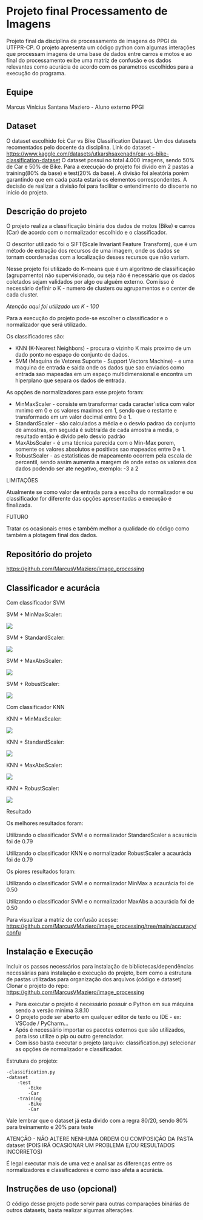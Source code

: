 # Projeto final Processamento de Imagens
Projeto final da disciplina de processamento de imagens do PPGI da UTFPR-CP.
O projeto apresenta um código python com algumas interações que processam imagens de uma base de dados entre carros e motos e ao final do processamento exibe uma matriz de confusão e os dados relevantes como acurácia de acordo com os parametros escolhidos para a execução do programa.

## Equipe
Marcus Vinícius Santana Maziero - Aluno externo PPGI

## Dataset
O dataset escolhido foi: Car vs Bike Classification Dataset.
Um dos datasets recomentados pelo docente da disciplina.
Link do dataset - https://www.kaggle.com/datasets/utkarshsaxenadn/car-vs-bike-classification-dataset
O dataset possui no total 4.000 imagens, sendo 50% de Car e 50% de Bike.
Para a execução do projeto foi divido em 2 pastas a training(80% da base) e test(20% da base). A divisão foi aleatória porém garantindo que em cada pasta estaria os elementos correspondentes.
A decisão de realizar a divisão foi para facilitar o entendimento do discente no inicio do projeto.
## Descrição do projeto
O projeto realiza a classificação binária dos dados de motos (Bike) e carros (Car) de acordo com o normalizador escolhido e o classificador.

O descritor utilizado foi o SIFT(Scale Invariant Feature Transform), que é um método de extração dos recursos de uma imagem, onde os dados se tornam coordenadas com a localização desses recursos que não variam.

Nesse projeto foi utilizado do K-means que é um algoritmo de classificação (agrupamento) não supervisionado, ou seja não é necessário que os dados coletados sejam validados por algo ou alguém externo. Com isso é necessário definir o K - numero de clusters ou agrupamentos e o center de cada cluster.

*Atenção aqui foi utilizado um K - 100*

Para a execução do projeto pode-se escolher o classificador e o normalizador que será utilizado.

Os classificadores são:

* KNN (K-Nearest Neighbors) - procura o vizinho K mais proximo de um dado ponto no espaço do conjunto de dados.
* SVM (Maquina de Vetores Suporte - Support Vectors Machine) - e uma maquina de entrada e saida onde os dados que sao enviados como entrada sao mapeadas em um espaço multidimensional e encontra um hiperplano que separa os dados de entrada.

As opções de normalizadores para esse projeto foram:
* MinMaxScaler - consiste em transformar cada caracter´ıstica com valor mınimo em 0 e os valores maximos em 1, sendo que o restante e transformado em um valor decimal entre 0 e 1.
* StandardScaler -  são calculados a média e o desvio padrao da conjunto de amostras, em seguida é subtraída de cada amostra a media, o resultado então é divido pelo desvio padrão
* MaxAbsScaler - é uma técnica parecida com o Min-Max porem, somente os valores absolutos e positivos sao mapeados entre 0 e 1.
* RobustScaler - as estatísticas de mapeamento ocorrem pela escala de percentil, sendo assim aumenta a margem de onde estao os valores dos dados podendo ser ate negativo, exemplo: -3 a 2

LIMITAÇÕES

Atualmente se como valor de entrada para a escolha do normalizador e ou classificador for diferente das opções apresentadas a execução é finalizada.

FUTURO

Tratar os ocasionais erros e também melhor a qualidade do código como também a plotagem final dos dados.

## Repositório do projeto
https://github.com/MarcusVMaziero/image_processing
## Classificador e acurácia
Com classificador SVM

SVM + MinMaxScaler:

 <img src="https://github.com/MarcusVMaziero/image_processing/blob/main/accuracy/svm%2Bminmax-ac.png">

SVM + StandardScaler:

 <img src="https://github.com/MarcusVMaziero/image_processing/blob/main/accuracy/svm%2Bstand.png">

SVM + MaxAbsScaler:

 <img src="https://github.com/MarcusVMaziero/image_processing/blob/main/accuracy/svm%2Bmaxabs.png">

SVM + RobustScaler:

 <img src="https://github.com/MarcusVMaziero/image_processing/blob/main/accuracy/svm%2Breso.png">

Com classificador KNN

KNN + MinMaxScaler:

 <img src="https://github.com/MarcusVMaziero/image_processing/blob/main/accuracy/knn%2Bminmax.png">

KNN + StandardScaler:

 <img src="https://github.com/MarcusVMaziero/image_processing/blob/main/accuracy/knn%2Bstand.png">

KNN + MaxAbsScaler:

 <img src="https://github.com/MarcusVMaziero/image_processing/blob/main/accuracy/knn%2Bmaxabs.png">

KNN + RobustScaler:

 <img src="https://github.com/MarcusVMaziero/image_processing/blob/main/accuracy/knn%2Breso.png">

Resultado

Os melhores resultados foram:

Utilizando o classificador SVM e o normalizador StandardScaler a acaurácia foi de 0.79

Utilizando o classificador KNN e o normalizador RobustScaler a acaurácia foi de 0.79

Os piores resultados foram:

Utilizando o classificador SVM e o normalizador MinMax a acaurácia foi de 0.50

Utilizando o classificador SVM e o normalizador MaxAbs a acaurácia foi de 0.50

Para visualizar a matriz de confusão acesse: https://github.com/MarcusVMaziero/image_processing/tree/main/accuracy/confu

## Instalação e Execução
Incluir os passos necessários para instalação de bibliotecas/dependências
necessárias para instalação e execução do projeto, bem como a estrutura de
pastas utilizadas para organização dos arquivos (código e dataset)
Clonar o projeto do repo: https://github.com/MarcusVMaziero/image_processing
* Para executar o projeto é necessário possuir o Python em sua máquina sendo a versão minima 3.8.10
* O projeto pode ser aberto em qualquer editor de texto ou IDE - ex: VSCode / PyCharm...
* Após é necessário importar os pacotes externos que são utilizados, para isso utilize o pip ou outro gerenciador.
* Com isso basta executar o projeto (arquivo: classification.py) selecionar as opções de normalizador e classificador.

Estrutura do projeto:

    -classification.py
    -dataset
        -test
            -Bike
            -Car
        -training
            -Bike
            -Car

Vale lembrar que o dataset já esta divido com a regra 80/20, sendo 80% para treinamento e 20% para teste

ATENÇÃO - NÃO ALTERE NENHUMA ORDEM OU COMPOSIÇÃO DA PASTA dataset (POIS IRÁ OCASIONAR UM PROBLEMA E/OU RESULTADOS INCORRETOS)

É legal executar mais de uma vez e analisar as diferenças entre os normalizadores e classificadores e como isso afeta a acurácia.
## Instruções de uso (opcional)
O código desse projeto pode servir para outras comparações binárias de outros datasets, basta realizar algumas alterações.
